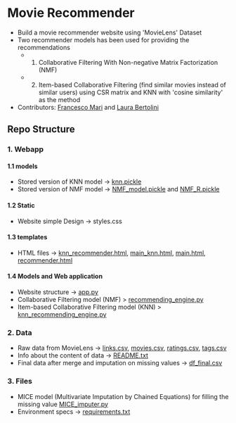 # Movie Recommender
* Build a movie recommender website using 'MovieLens' Dataset
* Two recommender models has been used for providing the recommendations
    + 1. Collaborative Filtering With Non-negative Matrix Factorization (NMF)
    + 2. Item-based Collaborative Filtering (find similar movies instead of similar users) using CSR matrix and KNN with 'cosine similarity' as the method
* Contributors: [Francesco Mari](https://github.com/fra-mari) and [Laura Bertolini](https://github.com/Rellino)


## Repo Structure

### 1. Webapp
#### 1.1 models
* Stored version of KNN model -> [knn.pickle]()
* Stored version of NMF model -> [NMF_model.pickle]() and [NMF_R.pickle]()

#### 1.2 Static
* Website simple Design -> styles.css

#### 1.3 templates
* HTML files -> [knn_recommender.html](), [main_knn.html](), [main.html](), [recommender.html]()

#### 1.4 Models and Web application
* Website structure -> [app.py]()
* Collaborative Filtering model (NMF) > [recommending_engine.py]()
* Item-based Collaborative Filtering model (KNN) > [knn_recommending_engine.py]()

### 2. Data
* Raw data from MovieLens -> [links.csv](), [movies.csv](), [ratings.csv](), [tags.csv]()
* Info about the content of data -> [README.txt]()
* Final data after merge and imputation on missing values -> [df_final.csv]()

### 3. Files 
* MICE model (Multivariate Imputation by Chained Equations) for filling the missing value [MICE_imputer.py]()
* Environment specs -> [requirements.txt]() 